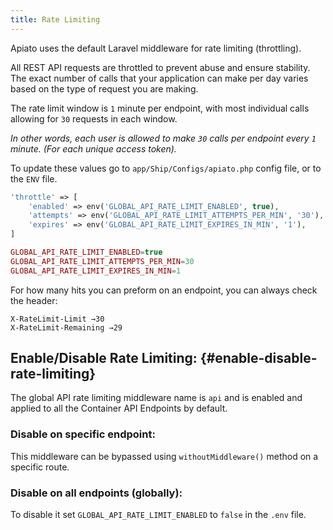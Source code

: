 ```yaml
---
title: Rate Limiting
---
```


Apiato uses the default Laravel middleware for rate limiting (throttling).

All REST API requests are throttled to prevent abuse and ensure stability. 
The exact number of calls that your application can make per day varies based on the type of request you are making.

The rate limit window is `1` minute per endpoint, with most individual calls allowing for `30` requests in each window.

*In other words, each user is allowed to make `30` calls per endpoint every `1` minute. (For each unique access token).*

To update these values go to `app/Ship/Configs/apiato.php` config file, or to the `ENV` file.

```php
'throttle' => [
    'enabled' => env('GLOBAL_API_RATE_LIMIT_ENABLED', true),
    'attempts' => env('GLOBAL_API_RATE_LIMIT_ATTEMPTS_PER_MIN', '30'),
    'expires' => env('GLOBAL_API_RATE_LIMIT_EXPIRES_IN_MIN', '1'),
]
```

```php
GLOBAL_API_RATE_LIMIT_ENABLED=true
GLOBAL_API_RATE_LIMIT_ATTEMPTS_PER_MIN=30
GLOBAL_API_RATE_LIMIT_EXPIRES_IN_MIN=1
```

For how many hits you can preform on an endpoint, you can always check the header:

```
X-RateLimit-Limit →30
X-RateLimit-Remaining →29
```

## Enable/Disable Rate Limiting: {#enable-disable-rate-limiting}

The global API rate limiting middleware name is `api` and is enabled and applied to all the Container API Endpoints by default.

### Disable on specific endpoint: 
This middleware can be bypassed using `withoutMiddleware()` method on a specific route.

### Disable on all endpoints (globally):
To disable it set `GLOBAL_API_RATE_LIMIT_ENABLED` to `false` in the `.env` file.

